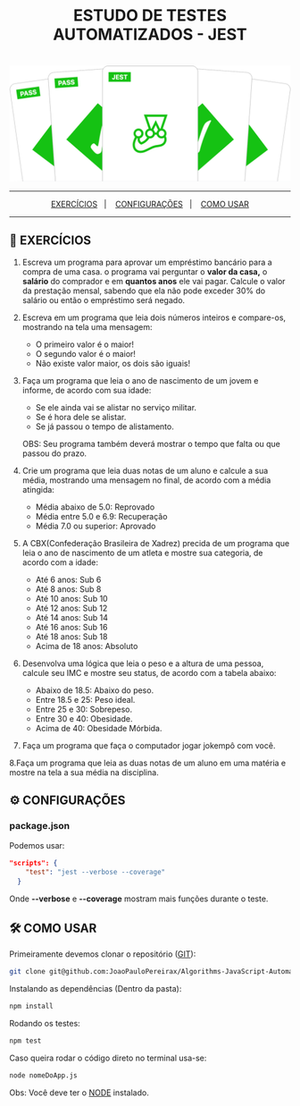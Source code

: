 <div align='center' >
        <h1>ESTUDO DE TESTES AUTOMATIZADOS - JEST<h1>
</div>

![Jest](./assets/images/jest-readme-headline.png)
<hr>

<p align="center">
  <a href="#EXERCÍCIOS">EXERCÍCIOS</a>&nbsp;&nbsp;&nbsp;|&nbsp;&nbsp;&nbsp;
  <a href="#CONFIGURAÇÕES">CONFIGURAÇÕES</a>&nbsp;&nbsp;&nbsp;|&nbsp;&nbsp;&nbsp;
  <a href="#COMO-USAR">COMO USAR</a>
</p>

<hr>

## 📝 EXERCÍCIOS

1. Escreva um programa para aprovar um empréstimo bancário para a compra de uma casa. o programa vai perguntar o **valor da casa,** o **salário** do comprador e em **quantos anos** ele vai pagar. Calcule o valor da prestação mensal, sabendo que ela não pode exceder 30% do salário ou então o empréstimo será negado.

2. Escreva em um programa que leia dois números inteiros e compare-os, mostrando na tela uma mensagem:
    - O primeiro valor é o maior!
    - O segundo valor é o maior!
    - Não existe valor maior, os dois são iguais!
    
3. Faça um programa que leia o ano de nascimento de um jovem e informe, de acordo com sua idade:
    - Se ele ainda vai se alistar no serviço militar.
    - Se é hora dele se alistar.
    - Se já passou o tempo de alistamento.

    OBS: Seu programa também deverá mostrar o tempo que falta ou que passou do prazo.
4. Crie um programa que leia duas notas de um aluno e calcule a sua média, mostrando uma mensagem no final, de acordo com a média atingida:
    - Média abaixo de 5.0: Reprovado
    - Média entre 5.0 e 6.9: Recuperação
    - Média 7.0 ou superior: Aprovado
    
5. A CBX(Confederação Brasileira de Xadrez) precida de um programa que leia o ano de nascimento de um atleta e mostre sua categoria, de acordo com a idade:
    - Até 6 anos: Sub 6
    - Até 8 anos: Sub 8
    - Até 10 anos: Sub 10
    - Até 12 anos: Sub 12
    - Até 14 anos: Sub 14
    - Até 16 anos: Sub 16
    - Até 18 anos: Sub 18
    - Acima de 18 anos: Absoluto
    
6. Desenvolva uma lógica que leia o peso e a altura de uma pessoa, calcule seu IMC e mostre seu status, de acordo com a tabela abaixo:
    - Abaixo de 18.5: Abaixo do peso.
    - Entre 18.5 e 25: Peso ideal.
    - Entre 25 e 30: Sobrepeso.
    - Entre 30 e 40: Obesidade.
    - Acima de 40: Obesidade Mórbida.

7. Faça um programa que faça o computador jogar jokempô com você.

8.Faça um programa que leia as duas notas de um aluno em uma matéria e mostre
na tela a sua média na disciplina.

## ⚙️ CONFIGURAÇÕES

### package.json

Podemos usar: 
```json
"scripts": {
    "test": "jest --verbose --coverage"
  }
```

Onde **--verbose** e **--coverage** mostram mais funções durante o teste.

## 🛠️ COMO USAR

Primeiramente devemos clonar o repositório ([GIT](https://git-scm.com/)):


```bash 
git clone git@github.com:JoaoPauloPereirax/Algorithms-JavaScript-Automated-Testing.git
```

Instalando as dependências (Dentro da pasta):

```bash 
npm install
```

Rodando os testes:

```bash 
npm test
```

Caso queira rodar o código direto no terminal usa-se:

```bash 
node nomeDoApp.js
```

Obs: Você deve ter o [NODE](https://nodejs.org/pt-br) instalado.

